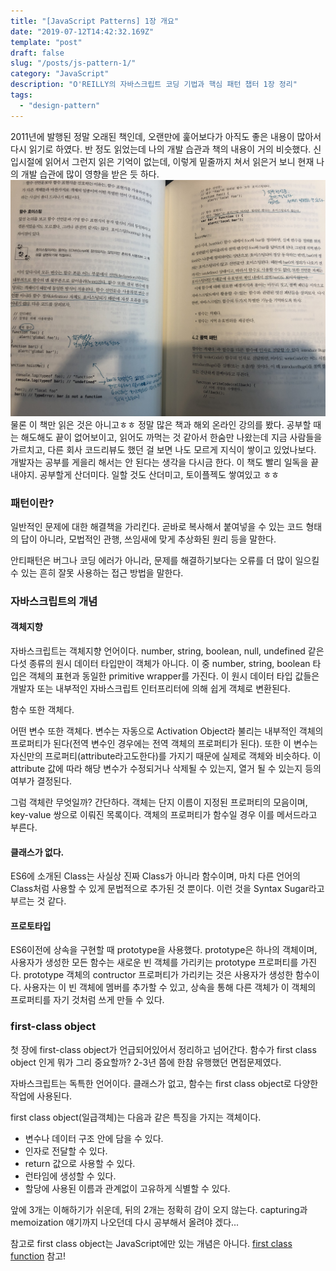 ```yaml
---
title: "[JavaScript Patterns] 1장 개요"
date: "2019-07-12T14:42:32.169Z"
template: "post"
draft: false
slug: "/posts/js-pattern-1/"
category: "JavaScript"
description: "O'REILLY의 자바스크립트 코딩 기법과 핵심 패턴 챕터 1장 정리"
tags:
  - "design-pattern"
---
```


2011년에 발행된 정말 오래된 책인데, 오랜만에 훑어보다가 아직도 좋은 내용이 많아서 다시 읽기로 하였다.
반 정도 읽었는데 나의 개발 습관과 책의 내용이 거의 비슷했다. 신입시절에 읽어서 그런지 읽은 기억이 없는데, 이렇게 밑줄까지 쳐서 읽은거 보니 현재 나의 개발 습관에 많이 영향을 받은 듯 하다.
![](/media/190714.jpg)
물론 이 책만 읽은 것은 아니고ㅎㅎ 정말 많은 책과 해외 온라인 강의를 봤다.
공부할 때는 해도해도 끝이 없어보이고, 읽어도 까먹는 것 같아서 한숨만 나왔는데 지금 사람들을 가르치고, 다른 회사 코드리뷰도 했던 걸 보면 나도 모르게 지식이 쌓이고 있었나보다.
개발자는 공부를 게을리 해서는 안 된다는 생각을 다시금 한다.
이 책도 빨리 일독을 끝내야지. 공부할게 산더미다. 일할 것도 산더미고, 토이플젝도 쌓여있고 ㅎㅎ

### 패턴이란?
일반적인 문제에 대한 해결책을 가리킨다. 곧바로 복사해서 붙여넣을 수 있는 코드 형태의 답이 아니라, 모법적인 관행, 쓰임새에 맞게 추상화된 원리 등을 말한다.

안티패턴은 버그나 코딩 에러가 아니라, 문제를 해결하기보다는 오류를 더 많이 일으킬 수 있는 흔히 잘못 사용하는 접근 방법을 말한다.

### 자바스크립트의 개념
#### 객체지향
자바스크립트는 객체지향 언어이다.
number, string, boolean, null, undefined 같은 다섯 종류의 원시 데이터 타입만이 객체가 아니다.
이 중 number, string, boolean 타입은 객체의 표현과 동일한 primitive wrapper를 가진다. 이 원시 데이터 타입 값들은
개발자 또는 내부적인 자바스크립트 인터프리터에 의해 쉽게 객체로 변환된다.

함수 또한 객체다.

어떤 변수 또한 객체다. 변수는 자동으로 Activation Object라 불리는 내부적인 객체의 프로퍼티가 된다(전역 변수인 경우에는 전역 객체의 프로퍼티가 된다).
또한 이 변수는 자신만의 프로퍼티(attribute라고도한다)를 가지기 때문에 실제로 객체와 비슷하다. 이 attribute 값에 따라 해당 변수가 수정되거나 삭제될 수 있는지, 열거 될 수 있는지 등의 여부가 결정된다.

그럼 객체란 무엇일까? 간단하다. 객체는 단지 이름이 지정된 프로퍼티의 모음이며, key-value 쌍으로 이뤄진 목록이다. 객체의 프로퍼티가 함수일 경우 이를 메서드라고 부른다.

#### 클래스가 없다.
ES6에 소개된 Class는 사실상 진짜 Class가 아니라 함수이며,
마치 다른 언어의 Class처럼 사용할 수 있게 문법적으로 추가된 것 뿐이다. 이런 것을 Syntax Sugar라고 부르는 것 같다.

#### 프로토타입
ES6이전에 상속을 구현할 때 prototype을 사용했다.
prototype은 하나의 객체이며, 사용자가 생성한 모든 함수는 새로운 빈 객체를 가리키는 prototype 프로퍼티를 가진다.
prototype 객체의 contructor 프로퍼티가 가리키는 것은 사용자가 생성한 함수이다.
사용자는 이 빈 객체에 멤버를 추가할 수 있고, 상속을 통해 다른 객체가 이 객체의 프로퍼티를 자기 것처럼 쓰게 만들 수 있다.



### first-class object
첫 장에 first-class object가 언급되어있어서 정리하고 넘어간다.
함수가 first class object 인게 뭐가 그리 중요할까? 2-3년 쯤에 한참 유행했던 면접문제였다.


자바스크립트는 독특한 언어이다.
클래스가 없고, 함수는 first class object로 다양한 작업에 사용된다.

first class object(일급객체)는 다음과 같은 특징을 가지는 객체이다.
- 변수나 데이터 구조 안에 담을 수 있다.
- 인자로 전달할 수 있다.
- return 값으로 사용할 수 있다.
- 런타임에 생성할 수 있다.
- 할당에 사용된 이름과 관계없이 고유하게 식별할 수 있다.

앞에 3개는 이해하기가 쉬운데, 뒤의 2개는 정확히 감이 오지 않는다.
capturing과 memoization 얘기까지 나오던데 다시 공부해서 올려야 겠다...

참고로 first class object는 JavaScript에만 있는 개념은 아니다.
[first class function](https://en.wikipedia.org/wiki/First-class_function) 참고!
